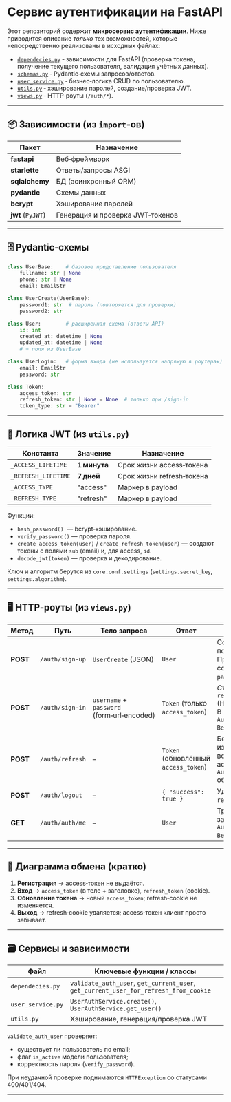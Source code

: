 # Сервис аутентификации на FastAPI

Этот репозиторий содержит **микросервис аутентификации**. Ниже приводится описание *только* тех возможностей, которые непосредственно реализованы в исходных файлах:

* [`dependecies.py`](applications/auth/dependecies.py)
  ‑ зависимости для FastAPI (проверка токена, получение текущего пользователя, валидация учётных данных).
* [`schemas.py`](applications/auth/schemas.py)
  ‑ Pydantic‑схемы запросов/ответов.
* [`user_service.py`](applications/auth/user_service.py)
  ‑ бизнес‑логика CRUD по пользователю.
* [`utils.py`](applications/auth/utils.py)
  ‑ хэширование паролей, создание/проверка JWT.
* [`views.py`](applications/auth/views.py)
  ‑ HTTP‑роуты (`/auth/*`).

---

## 📦 Зависимости (из `import`‑ов)

| Пакет             | Назначение                       |
| ----------------- | -------------------------------- |
| **fastapi**       | Веб‑фреймворк                    |
| **starlette**     | Ответы/запросы ASGI              |
| **sqlalchemy**    | БД (асинхронный ORM)             |
| **pydantic**      | Схемы данных                     |
| **bcrypt**        | Хэширование паролей              |
| **jwt** (`PyJWT`) | Генерация и проверка JWT‑токенов |

---

## 🗄️ Pydantic‑схемы

```python
class UserBase:    # базовое представление пользователя
    fullname: str | None
    phone: str | None
    email: EmailStr

class UserCreate(UserBase):
    password1: str  # пароль (повторяется для проверки)
    password2: str

class User:        # расширенная схема (ответы API)
    id: int
    created_at: datetime | None
    updated_at: datetime | None
    # + поля из UserBase

class UserLogin:   # форма входа (не используется напрямую в роутерах)
    email: EmailStr
    password: str

class Token:
    access_token: str
    refresh_token: str | None = None  # только при /sign‑in
    token_type: str = "Bearer"
```

---

## 🔐 Логика JWT (из `utils.py`)

| Константа           | Значение     | Назначение                |
| ------------------- | ------------ | ------------------------- |
| `_ACCESS_LIFETIME`  | **1 минута** | Срок жизни access‑токена  |
| `_REFRESH_LIFETIME` | **7 дней**   | Срок жизни refresh‑токена |
| `_ACCESS_TYPE`      | "access"     | Маркер в payload          |
| `_REFRESH_TYPE`     | "refresh"    | Маркер в payload          |

Функции:

* `hash_password()`   — bcrypt‑хэширование.
* `verify_password()` — проверка пароля.
* `create_access_token(user)` / `create_refresh_token(user)` — создают токены с полями `sub` (email) и, для access, `id`.
* `decode_jwt(token)` — проверка и декодирование.

Ключ и алгоритм берутся из `core.conf.settings` (`settings.secret_key`, `settings.algorithm`).

---

## 🖥️ HTTP‑роуты (из `views.py`)

| Метод    | Путь            | Тело запроса                               | Ответ                                | Особенности                                                                                              |
| -------- | --------------- | ------------------------------------------ | ------------------------------------ | -------------------------------------------------------------------------------------------------------- |
| **POST** | `/auth/sign-up` | `UserCreate` (JSON)                        | `User`                               | Создаёт пользователя. Проверяет совпадение `password1/password2`.                                        |
| **POST** | `/auth/sign-in` | `username` + `password` (form‑url‑encoded) | `Token` (только `access_token`)      | *Ставит* cookie `refresh_token` (HttpOnly, Secure). В заголовке ответа `Authorization: Bearer <access>`. |
| **POST** | `/auth/refresh` | –                                          | `Token` (обновлённый `access_token`) | Берёт refresh‑токен из cookies, возвращает новый access. Заголовок `Authorization` обновляется.          |
| **POST** | `/auth/logout`  | –                                          | `{ "success": true }`                | Удаляет cookie `refresh_token`.                                                                          |
| **GET**  | `/auth/auth/me` | –                                          | `User`                               | Требуется заголовок `Authorization: Bearer <access>`.                                                    |

---

## 🔄 Диаграмма обмена (кратко)

1. **Регистрация** → access‑токен не выдаётся.
2. **Вход** → `access_token` (в теле + заголовке), `refresh_token` (cookie).
3. **Обновление токена** → новый `access_token`; refresh‑cookie не изменяется.
4. **Выход** → refresh‑cookie удаляется; access‑токен клиент просто забывает.

---

## 🗃️ Сервисы и зависимости

| Файл              | Ключевые функции / классы                                                            |
| ----------------- | ------------------------------------------------------------------------------------ |
| `dependecies.py`  | `validate_auth_user`, `get_current_user`, `get_current_user_for_refresh_from_cookie` |
| `user_service.py` | `UserAuthService.create()`, `UserAuthService.get_user()`                             |
| `utils.py`        | Хэширование, генерация/проверка JWT                                                  |

`validate_auth_user` проверяет:

* существует ли пользователь по email;
* флаг `is_active` модели пользователя;
* корректность пароля (`verify_password`).

При неудачной проверке поднимаются `HTTPException` со статусами 400/401/404.

---
